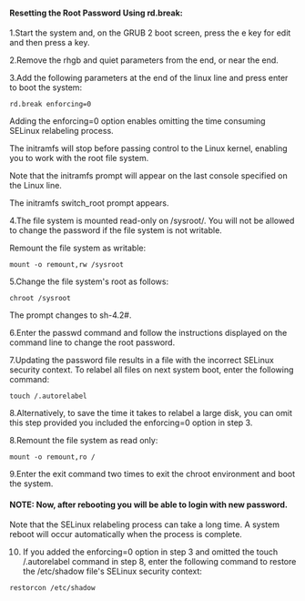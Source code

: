 #### Resetting the Root Password Using rd.break:

1.Start the system and, on the GRUB 2 boot screen, press the e key for edit and then press a key.

2.Remove the rhgb and quiet parameters from the end, or near the end.

3.Add the following parameters at the end of the linux line and press enter to boot the system:
```
rd.break enforcing=0
```
Adding the enforcing=0 option enables omitting the time consuming SELinux relabeling process.

The initramfs will stop before passing control to the Linux kernel, enabling you to work with the root file system.

Note that the initramfs prompt will appear on the last console specified on the Linux line.

The initramfs switch_root prompt appears.

4.The file system is mounted read-only on /sysroot/. You will not be allowed to change the password if the file system is not writable.

Remount the file system as writable:
```
mount -o remount,rw /sysroot
```
5.Change the file system's root as follows:
```
chroot /sysroot
```
The prompt changes to sh-4.2#.

6.Enter the passwd command and follow the instructions displayed on the command line to change the root password.

7.Updating the password file results in a file with the incorrect SELinux security context. To relabel all files on next system boot, enter the following command:
```
touch /.autorelabel
```
8.Alternatively, to save the time it takes to relabel a large disk, you can omit this step provided you included the enforcing=0 option in step 3.

8.Remount the file system as read only:
```
mount -o remount,ro /
```
9.Enter the exit command two times to exit the chroot environment and boot the system.

#### NOTE: Now, after rebooting you will be able to login with new password.

Note that the SELinux relabeling process can take a long time. A system reboot will occur automatically when the process is complete.

10. If you added the enforcing=0 option in step 3 and omitted the touch /.autorelabel command in step 8, enter the following command to restore the /etc/shadow file's SELinux security context:
```
restorcon /etc/shadow
```

